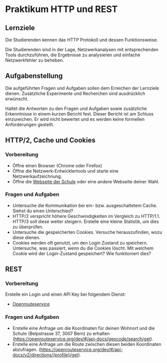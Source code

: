 # Praktikum HTTP und REST

## Lernziele
Die Studierenden kennen das HTTP Protokoll und dessen Funktionsweise.

Die Studierenden sind in der Lage, Netzwerkanalysen mit entsprechenden Tools durchzuführen, die Ergebnisse zu analysieren und einfache Netzwerkfehler zu beheben. 

## Aufgabenstellung
Die aufgeführten Fragen und Aufgaben sollen dem Erreichen der Lernziele dienen. 
Zusätzliche Experimente und Recherchen sind ausdrücklich erwünscht.

Haltet die Antworten zu den Fragen und Aufgaben sowie zusätzliche Erkenntnisse in einem kurzen Bericht fest.
Dieser Bericht ist am Schluss einzureichen.
Er wird nicht bewertet und es werden keine formellen Anforderungen gestellt.

## HTTP/2, Cache und Cookies
### Vorbereitung
- Öffne einen Browser (Chrome oder Firefox)
- Öffne die Netzwerk-Entwicklertools und starte eine Netzwerkaufzeichnung.
- Öffne die [Webseite der Schule](https://www.teko.ch) oder eine andere Webseite deiner Wahl.

### Fragen und Aufgaben
- Untersuche die Kommunikation bei ein- bzw. ausgeschaltetem Cache. Siehst du einen Unterschied?
- HTTP/2 verspricht höhere Geschwindigkeiten im Vergleich zu HTTP/1.1. HTTP/3 soll diese weiter steigern. Erstelle eine kleine Statistik, um dies zu überprüfen.
- Untersuche die gespeicherten Cookies. Versuche herauszufinden, wozu diese dienen.
- Cookies werden oft genutzt, um den Login Zustand zu speichern. Untersuche, was passiert, wenn du die Cookies löscht. Mit welchem Cookie wird der Login-Zustand gespeichert? Wie funktioniert dies?


## REST
### Vorbereitung
Erstelle ein Login und einen API Key bei folgendem Dienst: 
* [Openrouteservice](https://openrouteservice.org/dev/#/api-docs)

### Fragen und Aufgaben
- Erstelle eine Anfrage um die Koordinaten für deinen Wohnort und die Schule (Belpstrasse 37, 3007 Bern) zu erhalten (https://openrouteservice.org/dev/#/api-docs/geocode/search/get). 
- Erstelle eine Anfrage um die Route zwischen diesen beiden Koordinaten abzufragen. (https://openrouteservice.org/dev/#/api-docs/v2/directions/{profile}/get).
      